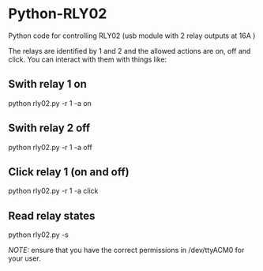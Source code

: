 # Python-RLY02 #

Python code for controlling RLY02 (usb module with 2 relay outputs at 16A )

The relays are identified by 1 and 2 and the allowed actions are on, off and click. 
You can interact with them with things like:

## Swith relay 1 on ##
python rly02.py -r 1 -a on

## Swith relay 2 off ##
python rly02.py -r 1 -a off

## Click relay 1 (on and off) ##
python rly02.py -r 1 -a click

## Read relay states ##
python rly02.py -s

*NOTE:* ensure that you have the correct permissions in /dev/ttyACM0 for your user.

